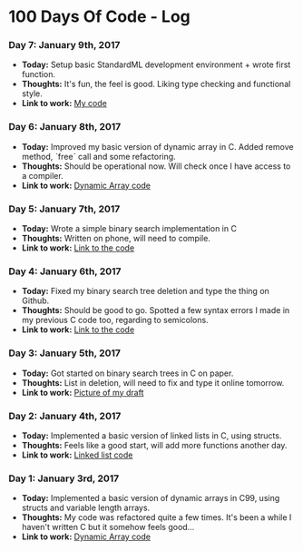 # 100 Days Of Code - Log

### Day 7: January 9th, 2017

- **Today:** Setup basic StandardML development environment + wrote first function.
- **Thoughts:** It's fun, the feel is good. Liking type checking and functional style.
- **Link to work:** [My code](https://twitter.com/niwolive/status/818489209438736384)

### Day 6: January 8th, 2017

- **Today:** Improved my basic version of dynamic array in C. Added remove method, ˋfreeˋ call and some refactoring.
- **Thoughts:** Should be operational now. Will check once I have access to a compiler.
- **Link to work:** [Dynamic Array code](https://github.com/fuzzytern/cs-study/blob/master/dynArray.c)

### Day 5: January 7th, 2017

- **Today:** Wrote a simple binary search implementation in C
- **Thoughts:** Written on phone, will need to compile.
- **Link to work:** [Link to the code](https://github.com/fuzzytern/cs-study/blob/master/simpleBinarySearch.c)

### Day 4: January 6th, 2017

- **Today:** Fixed my binary search tree deletion and type the thing on Github.
- **Thoughts:** Should be good to go. Spotted a few syntax errors I made in my previous C code too, regarding to semicolons.
- **Link to work:** [Link to the code](https://github.com/fuzzytern/cs-study/blob/master/binarySearchTree.c)

### Day 3: January 5th, 2017

- **Today:** Got started on binary search trees in C on paper.
- **Thoughts:** List in deletion, will need to fix and type it online tomorrow.
- **Link to work:** [Picture of my draft](https://twitter.com/niwonow/status/816891114154233856?s=09)

### Day 2: January 4th, 2017

- **Today:** Implemented a basic version of linked lists in C, using structs.
- **Thoughts:** Feels like a good start, will add more functions another day.
- **Link to work:** [Linked list code](https://github.com/fuzzytern/cs-study/blob/master/linkedList.c)

### Day 1: January 3rd, 2017

- **Today:** Implemented a basic version of dynamic arrays in C99, using structs and variable length arrays.
- **Thoughts:** My code was refactored quite a few times. It's been a while I haven't written C but it somehow feels good...
- **Link to work:** [Dynamic Array code](https://github.com/fuzzytern/cs-study/blob/master/dynArray.c)


